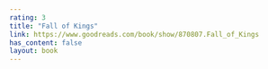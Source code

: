 ```yaml
---
rating: 3
title: "Fall of Kings"
link: https://www.goodreads.com/book/show/870807.Fall_of_Kings
has_content: false
layout: book
---
```

